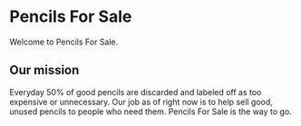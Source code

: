 <indent>
  
# Pencils For Sale

Welcome to Pencils For Sale.



## Our mission

Everyday 50% of good pencils are discarded and labeled off as too expensive or unnecessary. Our job as of right now is to help sell good, unused pencils to people who need them. Pencils For Sale is the way to go.


